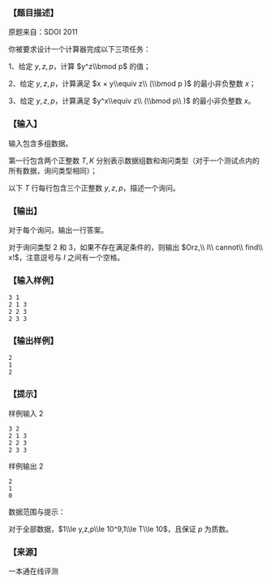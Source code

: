 ### 【题目描述】

原题来自：SDOI 2011

你被要求设计一个计算器完成以下三项任务：

1、给定 $y,z,p$，计算 $y^z\\bmod p$ 的值；

2、给定 $y,z,p$，计算满足 $x × y\\equiv z\\ (\\bmod p )$ 的最小非负整数 $x$；

3、给定 $y,z,p$，计算满足 $y^x\\equiv z\\ (\\bmod p\\ )$ 的最小非负整数 $x$。

### 【输入】

输入包含多组数据。

第一行包含两个正整数 $T,K$ 分别表示数据组数和询问类型（对于一个测试点内的所有数据，询问类型相同）；

以下 $T$ 行每行包含三个正整数 $y,z,p$，描述一个询问。

### 【输出】

对于每个询问，输出一行答案。

对于询问类型 $2$ 和 $3$，如果不存在满足条件的，则输出 $Orz,\\ I\\ cannot\\ find\\ x!$，注意逗号与 $I$ 之间有一个空格。

### 【输入样例】

```
3 1
2 1 3
2 2 3
2 3 3
```

### 【输出样例】

```
2
1
2
```

### 【提示】

样例输入 2

```
3 2
2 1 3
2 2 3
2 3 3
```

样例输出 2

```
2
1
0
```

数据范围与提示：

对于全部数据，$1\\le y,z,p\\le 10^9,1\\le T\\le 10$，且保证 $p$ 为质数。


 ### 【来源】

 一本通在线评测 